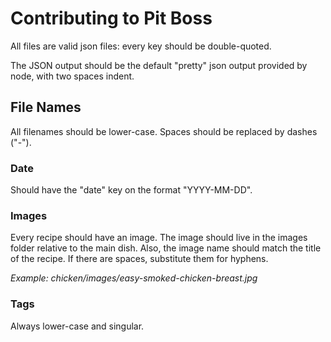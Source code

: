 # Contributing to Pit Boss

All files are valid json files: every key should be double-quoted.

The JSON output should be the default "pretty" json output provided by node, with two spaces indent.

## File Names

All filenames should be lower-case. Spaces should be replaced by dashes ("-").

### Date

Should have the "date" key on the format "YYYY-MM-DD".

### Images

Every recipe should have an image. The image should live in the images folder relative to the main dish. Also, the image name should match the title of the recipe. If there are spaces, substitute them for hyphens.

*Example: chicken/images/easy-smoked-chicken-breast.jpg*

### Tags

Always lower-case and singular.


